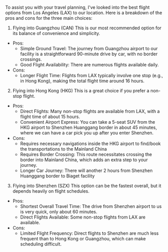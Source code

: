 To assist you with your travel planning, I've looked into the best flight options from Los Angeles (LAX) to our location. Here is a breakdown of the pros and cons for the three main choices:

1. Flying into Guangzhou (CAN)
   This is our most recommended option for its balance of convenience and simplicity.

- Pros:
  - Simple Ground Travel: The journey from Guangzhou airport to our facility is a straightforward 90-minute drive by car, with no border crossings.
  - Good Flight Availability: There are numerous flights available daily.
- Cons:
  - Longer Flight Time: Flights from LAX typically involve one stop (e.g., in Hong Kong), making the total flight time around 16 hours.

2. Flying into Hong Kong (HKG)
   This is a great choice if you prefer a non-stop flight.

- Pros:
  - Direct Flights: Many non-stop flights are available from LAX, with a flight time of about 15 hours.
  - Convenient Airport Express: You can take a 5-seat SUV from the HKG airport to Shenzhen Huanggang border in about 45 minutes, where we can have a car pick you up after you enter Shenzhen.
- Cons:
  - Requires necessary navigations inside the HKG airport to find/book the transportations to the Mainland China
  - Requires Border Crossing: This route necessitates crossing the border into Mainland China, which adds an extra step to your journey.
  - Longer Car Journey: There will another 2 hours from Shenzhen Huanggang border to Biaget facility

3. Flying into Shenzhen (SZX)
   This option can be the fastest overall, but it depends heavily on flight schedules.

- Pros:
  - Shortest Overall Travel Time: The drive from Shenzhen airport to us is very quick, only about 60 minutes.
  - Direct Flights Available: Some non-stop flights from LAX are available.
- Cons:
  - Limited Flight Frequency: Direct flights to Shenzhen are much less frequent than to Hong Kong or Guangzhou, which can make scheduling difficult.
